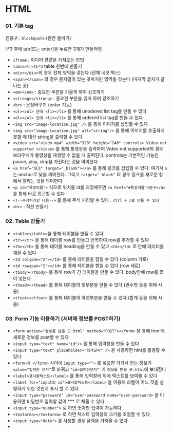 # HTML

### 01. 기본 tag

인용구 : `blockquote`  (한칸 들이기)

li*3 후에 tab(또는 enter)을 누르면 3개가 만들어짐

* `iframe` : 미디어 관련을 가져오는  방법
* `table>tr>th*3` table 한번에 만들기
* `<div></div>`의 경우 전체 영역을 갖는다 (전체 네모 박스)
* `<span></span>` 의 경우 문자열이 있는 곳까지만 영역을 갖는다 (마지막 글자가 끝나는 곳)
* `<em></em>` : 중요한 부분을 기울게 하여 강조하기
* `<strong></strong>` : 중요한 부분을 굵게 하여 강조하기
* `<br>` : 문장바꾸기 (enter 기능)
* `<ul></ul> 안에 <li></li>` 를 통해 unodered list tag를 만들 수 있다
* `<ol></ol> 안에 <li></li>` 를 통해 ordered list tag를 만들 수 있다
* `<img src="image-location.jpg" />` 를 통해 이미지를 삽입할 수 있다
* `<img src="image-location.jpg" alt="string"/>` 을 통해 이미지를 호출하지 못할 때 대신 string을 출력할 수 있다
* `<video src="viedo.mp4" width="320" height="240" controls> Video not supported </video>` 를 통해 통영상을 출력하며 Video not supported의 경우 브라우저가 동영상을 재생할 수 없을 때 출력된다. controls는 기본적인 기능인 pause, play, skip을 가진다는 것을 의미한다
* `<a href="링크" target="_blank"></a>` 를 통해 링크를 삽입할 수 있다. 여기서 `a` 는 anchor로 닻을 의미한다. 그리고 `target="_blank"` 의 경우 링크를 새로운 창에서 열라는 것을 의미한다
* `<p id="특정이름">` 식으로 위치를 id를 지정해두면 `<a href="#특정이름">문구</a>`를 통해 바로 접근할 수 있다
* `<!--주석처리할 내용-->` 를 통해 주석 처리할 수 있다 . `ctrl + /로 만들 수 있다`
* `<hr>` : 직선 만들기



### 02. Table 만들기

* `<table></table>`을 통해 테이블을 만들 수 있다
* `<tr></tr>` 을 통해 테이블 row를 만들고 반복하여 row를 추가할 수 있다
* `<th></th>` 를 통해 테이블 heading을 만들 수 있고 `<td></td>` 로 안에 데이터를 채울 수 있다
* `<td colspan="2"></td>` 를 통해 테이블을 합칠 수 있다 (column 가로)
* `<td rowspan="2"></td>` 를 통해 테이블을 합칠 수 있다 (row 세로)
* `<tbody></tbody>` 를 통해 row가 긴 테이블을 만들 수 있다. body안에 row를 많이 넣는다
* `<thead></thead>` 를 통해 테이블의 윗부분을 만들 수 있다 (변수명 등을 위해 사용)
* `<tfoot></tfoot>` 를 통해 테이블의 아랫부분을 만들 수 있다 (합계 등을 위해 사용)



### 03. Form 기능 이용하기 (서버에 정보를 POST하기)

* `<form action="정보를 받을 곳.html" method="POST"></form>` 을 통해 html에 새로운 정보를 post할 수 있다
* `<input type="text" name="id"/>` 를 통해 입력창을 만들 수 있다 
* `<input type="text" placeholder="회색글씨" />` 을 사용하면 hint를 활용할 수 있다
* `<form>과 </form>` 사이에 `input type=""~` 를 넣으면 거기서 얻는 정보가 `value="입력한 문자"`로 바뀌고  `"id=입력한문자" `가 `정보를 받을 곳.html`에 보내진다
* `<label>표시할텍스트</label>` 를 통해 입력창에 위에 텍스트를 보여줄 수 있다
* `<label for="input의 id">표시할텍스트</label>` 을 이용해 라벨이 어느 것을 설명하기 위한 것인지 표시 할 수 있다
* `<input type="passward" id="user-password nama="user-password>` 을 이용하면 비밀번호 입력창 같이 *** 로 채울 수 있다
* `<input type="number">` 로 하면 숫자만 입력이 가능하다
* `<textarea></textarea>` 로 하면 텍스트 입력창의 크기를 조절할 수 있다
* `<input type="date">` 를 사용할 경우 달력을 가져올 수 있다
* 



